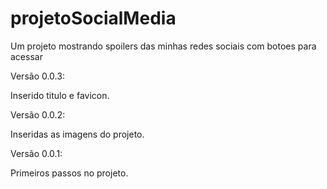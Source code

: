 # projetoSocialMedia
 Um projeto mostrando spoilers das minhas redes sociais com botoes para acessar

Versão 0.0.3:

Inserido titulo e favicon.


Versão 0.0.2:

Inseridas as imagens do projeto.


Versão 0.0.1:

Primeiros passos no projeto.